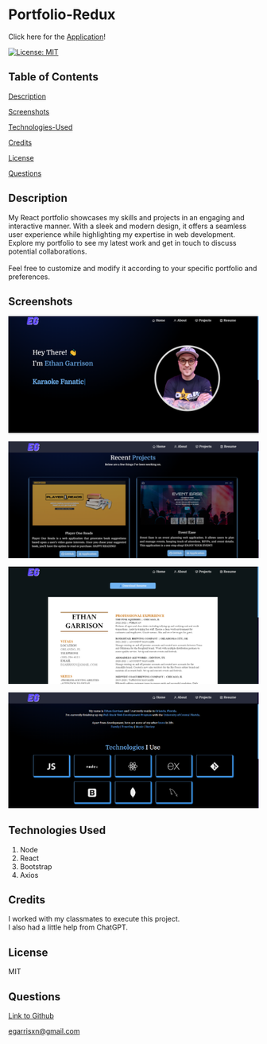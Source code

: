 # Portfolio-Redux

Click here for the [Application](https://egarrisxn.github.io/Portfolio-Redux/)!

[![License: MIT](https://img.shields.io/badge/License-MIT-yellow.svg)](https://opensource.org/licenses/MIT)

## Table of Contents

[Description](#description)

[Screenshots](#screenshots)

[Technologies-Used](#technologies-used)

[Credits](#credits)

[License](#license)

[Questions](#questions)

## Description

My React portfolio showcases my skills and projects in an engaging and interactive manner. With a sleek and modern design, it offers a seamless user experience while highlighting my expertise in web development. Explore my portfolio to see my latest work and get in touch to discuss potential collaborations.
<br>
<br>
Feel free to customize and modify it according to your specific portfolio and preferences.

## Screenshots

![Sreenshot1](./src/Assets/Screenshot1.png)

![Sreenshot2](./src/Assets/Screenshot2.png)

![Sreenshot3](./src/Assets/Screenshot3.png)

![Sreenshot4](./src/Assets/Screenshot4.png)

## Technologies Used

1. Node
2. React
3. Bootstrap
4. Axios

## Credits

I worked with my classmates to execute this project.
<br>
I also had a little help from ChatGPT.

## License

MIT

## Questions

[Link to Github](https://github.com/egarrisxn)

<a href="mailto:egarrisxn@gmail.com">egarrisxn@gmail.com</a>
